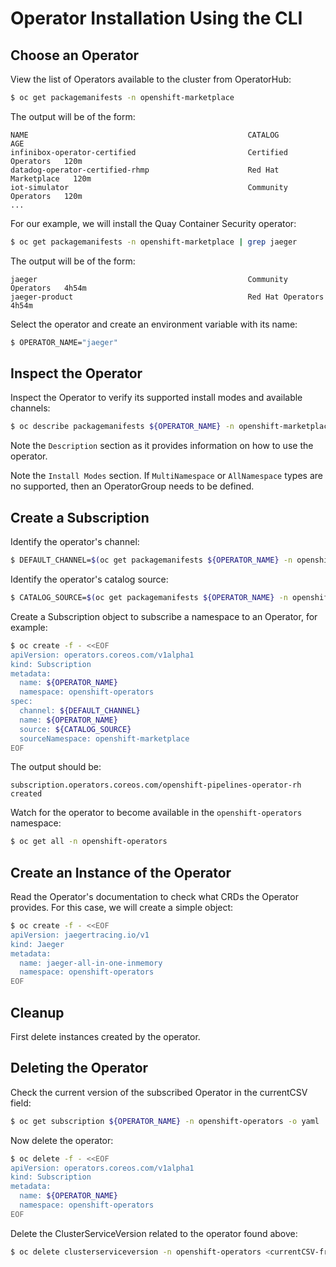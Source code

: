 # Operator Installation Using the CLI

## Choose an Operator
View the list of Operators available to the cluster from OperatorHub:
```bash
$ oc get packagemanifests -n openshift-marketplace
```
The output will be of the form:
```
NAME                                                 CATALOG               AGE
infinibox-operator-certified                         Certified Operators   120m
datadog-operator-certified-rhmp                      Red Hat Marketplace   120m
iot-simulator                                        Community Operators   120m
...
```
For our example, we will install the Quay Container Security operator:
```bash
$ oc get packagemanifests -n openshift-marketplace | grep jaeger
```
The output will be of the form:
```
jaeger                                               Community Operators   4h54m
jaeger-product                                       Red Hat Operators     4h54m
```
Select the operator and create an environment variable with its name:
```bash
$ OPERATOR_NAME="jaeger"
```
## Inspect the Operator
Inspect the Operator to verify its supported install modes and available channels:
```bash
$ oc describe packagemanifests ${OPERATOR_NAME} -n openshift-marketplace
```
Note the `Description` section as it provides information on how to use the operator.

Note the `Install Modes` section. If `MultiNamespace` or `AllNamespace` types are no supported, then an OperatorGroup needs to be defined.
## Create a Subscription
Identify the operator's channel:
```bash
$ DEFAULT_CHANNEL=$(oc get packagemanifests ${OPERATOR_NAME} -n openshift-marketplace -o jsonpath='{.status.defaultChannel}')
```
Identify the operator's catalog source:
```bash
$ CATALOG_SOURCE=$(oc get packagemanifests ${OPERATOR_NAME} -n openshift-marketplace -o jsonpath='{.status.catalogSource}')
```

Create a Subscription object to subscribe a namespace to an Operator, for example:
```bash
$ oc create -f - <<EOF
apiVersion: operators.coreos.com/v1alpha1
kind: Subscription
metadata:
  name: ${OPERATOR_NAME}
  namespace: openshift-operators 
spec:
  channel: ${DEFAULT_CHANNEL}
  name: ${OPERATOR_NAME}
  source: ${CATALOG_SOURCE} 
  sourceNamespace: openshift-marketplace 
EOF
```
The output should be:
```
subscription.operators.coreos.com/openshift-pipelines-operator-rh created
```
Watch for the operator to become available in the `openshift-operators` namespace:
```bash
$ oc get all -n openshift-operators
```

## Create an Instance of the Operator
Read the Operator's documentation to check what CRDs the Operator provides. For this case, we will create a simple object:
```bash
$ oc create -f - <<EOF
apiVersion: jaegertracing.io/v1
kind: Jaeger
metadata:
  name: jaeger-all-in-one-inmemory
  namespace: openshift-operators
EOF
```

## Cleanup
First delete instances created by the operator.
## Deleting the Operator


Check the current version of the subscribed Operator in the currentCSV field:
```bash
$ oc get subscription ${OPERATOR_NAME} -n openshift-operators -o yaml | grep currentCSV
```

Now delete the operator:
```bash
$ oc delete -f - <<EOF
apiVersion: operators.coreos.com/v1alpha1
kind: Subscription
metadata:
  name: ${OPERATOR_NAME}
  namespace: openshift-operators
EOF
```
Delete the ClusterServiceVersion related to the operator found above:
```bash
$ oc delete clusterserviceversion -n openshift-operators <currentCSV-from-above>
```

